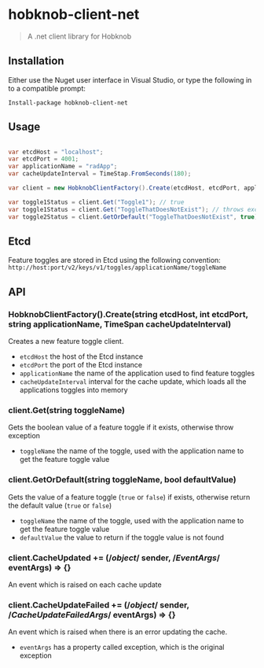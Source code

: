 # hobknob-client-net

> A .net client library for Hobknob

## Installation

Either use the Nuget user interface in Visual Studio, or type the following in to a compatible prompt:
```
Install-package hobknob-client-net
```

## Usage

```c#

var etcdHost = "localhost";
var etcdPort = 4001;
var applicationName = "radApp";
var cacheUpdateInterval = TimeStap.FromSeconds(180);

var client = new HobknobClientFactory().Create(etcdHost, etcdPort, applicationName, cacheUpdateInterval);

var toggle1Status = client.Get("Toggle1"); // true
var toggle1Status = client.Get("ToggleThatDoesNotExist"); // throws exception
var toggle2Status = client.GetOrDefault("ToggleThatDoesNotExist", true); // true

```

## Etcd

Feature toggles are stored in Etcd using the following convention:
`http://host:port/v2/keys/v1/toggles/applicationName/toggleName`

## API

### HobknobClientFactory().Create(string etcdHost, int etcdPort, string applicationName, TimeSpan cacheUpdateInterval)

Creates a new feature toggle client.

- `etcdHost` the host of the Etcd instance
- `etcdPort` the port of the Etcd instance
- `applicationName` the name of the application used to find feature toggles
- `cacheUpdateInterval` interval for the cache update, which loads all the applications toggles into memory

### client.Get(string toggleName)

Gets the boolean value of a feature toggle if it exists, otherwise throw exception

- `toggleName` the name of the toggle, used with the application name to get the feature toggle value


### client.GetOrDefault(string toggleName, bool defaultValue)

Gets the value of a feature toggle (`true` or `false`) if exists, otherwise return the default value (`true` or `false`)

- `toggleName` the name of the toggle, used with the application name to get the feature toggle value
- `defaultValue` the value to return if the toggle value is not found


### client.CacheUpdated += (/*object*/ sender, /*EventArgs*/ eventArgs) => {}

An event which is raised on each cache update


### client.CacheUpdateFailed += (/*object*/ sender, /*CacheUpdateFailedArgs*/ eventArgs) => {}

An event which is raised when there is an error updating the cache.

- `eventArgs` has a property called exception, which is the original exception